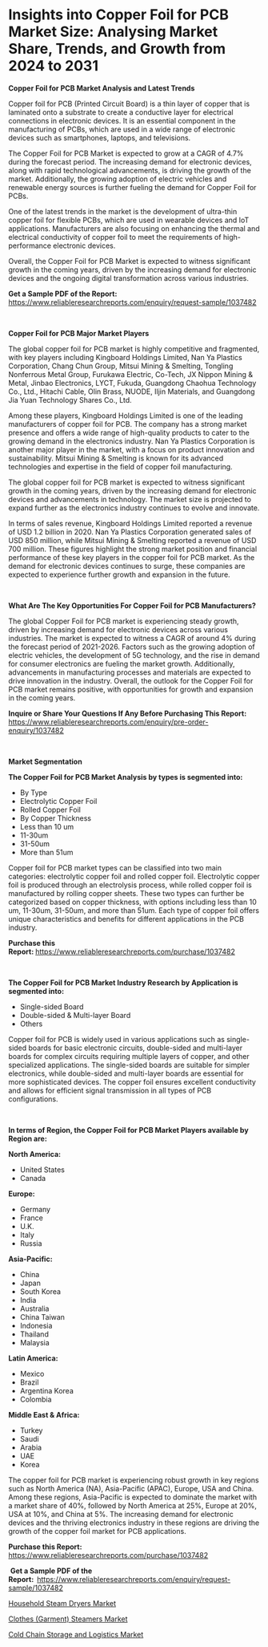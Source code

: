 <p><h1>Insights into Copper Foil for PCB Market Size: Analysing Market Share, Trends, and Growth from 2024 to 2031</h1></p><p><strong>Copper Foil for PCB Market Analysis and Latest Trends</strong></p>
<p><p>Copper foil for PCB (Printed Circuit Board) is a thin layer of copper that is laminated onto a substrate to create a conductive layer for electrical connections in electronic devices. It is an essential component in the manufacturing of PCBs, which are used in a wide range of electronic devices such as smartphones, laptops, and televisions.</p><p>The Copper Foil for PCB Market is expected to grow at a CAGR of 4.7% during the forecast period. The increasing demand for electronic devices, along with rapid technological advancements, is driving the growth of the market. Additionally, the growing adoption of electric vehicles and renewable energy sources is further fueling the demand for Copper Foil for PCBs.</p><p>One of the latest trends in the market is the development of ultra-thin copper foil for flexible PCBs, which are used in wearable devices and IoT applications. Manufacturers are also focusing on enhancing the thermal and electrical conductivity of copper foil to meet the requirements of high-performance electronic devices.</p><p>Overall, the Copper Foil for PCB Market is expected to witness significant growth in the coming years, driven by the increasing demand for electronic devices and the ongoing digital transformation across various industries.</p></p>
<p><strong>Get a Sample PDF of the Report:&nbsp;</strong> <a href="https://www.reliableresearchreports.com/enquiry/request-sample/1037482">https://www.reliableresearchreports.com/enquiry/request-sample/1037482</a></p>
<p>&nbsp;</p>
<p><strong>Copper Foil for PCB Major Market Players</strong></p>
<p><p>The global copper foil for PCB market is highly competitive and fragmented, with key players including Kingboard Holdings Limited, Nan Ya Plastics Corporation, Chang Chun Group, Mitsui Mining & Smelting, Tongling Nonferrous Metal Group, Furukawa Electric, Co-Tech, JX Nippon Mining & Metal, Jinbao Electronics, LYCT, Fukuda, Guangdong Chaohua Technology Co., Ltd., Hitachi Cable, Olin Brass, NUODE, Iljin Materials, and Guangdong Jia Yuan Technology Shares Co., Ltd.</p><p>Among these players, Kingboard Holdings Limited is one of the leading manufacturers of copper foil for PCB. The company has a strong market presence and offers a wide range of high-quality products to cater to the growing demand in the electronics industry. Nan Ya Plastics Corporation is another major player in the market, with a focus on product innovation and sustainability. Mitsui Mining & Smelting is known for its advanced technologies and expertise in the field of copper foil manufacturing.</p><p>The global copper foil for PCB market is expected to witness significant growth in the coming years, driven by the increasing demand for electronic devices and advancements in technology. The market size is projected to expand further as the electronics industry continues to evolve and innovate.</p><p>In terms of sales revenue, Kingboard Holdings Limited reported a revenue of USD 1.2 billion in 2020. Nan Ya Plastics Corporation generated sales of USD 850 million, while Mitsui Mining & Smelting reported a revenue of USD 700 million. These figures highlight the strong market position and financial performance of these key players in the copper foil for PCB market. As the demand for electronic devices continues to surge, these companies are expected to experience further growth and expansion in the future.</p></p>
<p>&nbsp;</p>
<p><strong>What Are The Key Opportunities For Copper Foil for PCB Manufacturers?</strong></p>
<p><p>The global Copper Foil for PCB market is experiencing steady growth, driven by increasing demand for electronic devices across various industries. The market is expected to witness a CAGR of around 4% during the forecast period of 2021-2026. Factors such as the growing adoption of electric vehicles, the development of 5G technology, and the rise in demand for consumer electronics are fueling the market growth. Additionally, advancements in manufacturing processes and materials are expected to drive innovation in the industry. Overall, the outlook for the Copper Foil for PCB market remains positive, with opportunities for growth and expansion in the coming years.</p></p>
<p><strong>Inquire or Share Your Questions If Any Before Purchasing This Report:</strong> <a href="https://www.reliableresearchreports.com/enquiry/pre-order-enquiry/1037482">https://www.reliableresearchreports.com/enquiry/pre-order-enquiry/1037482</a></p>
<p>&nbsp;</p>
<p><strong>Market Segmentation</strong></p>
<p><strong>The Copper Foil for PCB Market Analysis by types is segmented into:</strong></p>
<p><ul><li>By Type</li><li>Electrolytic Copper Foil</li><li>Rolled Copper Foil</li><li>By Copper Thickness</li><li>Less than 10 um</li><li>11-30um</li><li>31-50um</li><li>More than 51um</li></ul></p>
<p><p>Copper foil for PCB market types can be classified into two main categories: electrolytic copper foil and rolled copper foil. Electrolytic copper foil is produced through an electrolysis process, while rolled copper foil is manufactured by rolling copper sheets. These two types can further be categorized based on copper thickness, with options including less than 10 um, 11-30um, 31-50um, and more than 51um. Each type of copper foil offers unique characteristics and benefits for different applications in the PCB industry.</p></p>
<p><strong>Purchase this Report:&nbsp;</strong><a href="https://www.reliableresearchreports.com/purchase/1037482">https://www.reliableresearchreports.com/purchase/1037482</a></p>
<p>&nbsp;</p>
<p><strong>The Copper Foil for PCB Market Industry Research by Application is segmented into:</strong></p>
<p><ul><li>Single-sided Board</li><li>Double-sided & Multi-layer Board</li><li>Others</li></ul></p>
<p><p>Copper foil for PCB is widely used in various applications such as single-sided boards for basic electronic circuits, double-sided and multi-layer boards for complex circuits requiring multiple layers of copper, and other specialized applications. The single-sided boards are suitable for simpler electronics, while double-sided and multi-layer boards are essential for more sophisticated devices. The copper foil ensures excellent conductivity and allows for efficient signal transmission in all types of PCB configurations.</p></p>
<p>&nbsp;</p>
<p><strong>In terms of Region, the Copper Foil for PCB Market Players available by Region are:</strong></p>
<p>
    <p> <strong> North America: </strong>
        <ul>
            <li>United States</li>
            <li>Canada</li>
        </ul>
        </p> 
    <p> <strong> Europe: </strong>
        <ul>
            <li>Germany</li>
            <li>France</li>
            <li>U.K.</li>
            <li>Italy</li>
            <li>Russia</li>
        </ul>
        </p> 
    <p> <strong> Asia-Pacific: </strong>
        <ul>
            <li>China</li>
            <li>Japan</li>
            <li>South Korea</li>
            <li>India</li>
            <li>Australia</li>
            <li>China Taiwan</li>
            <li>Indonesia</li>
            <li>Thailand</li>
            <li>Malaysia</li>
        </ul>
        </p> 
    <p> <strong> Latin America: </strong>
        <ul>
            <li>Mexico</li>
            <li>Brazil</li>
            <li>Argentina Korea</li>
            <li>Colombia</li>
        </ul>
        </p> 
    <p> <strong> Middle East & Africa: </strong>
        <ul>
            <li>Turkey</li>
            <li>Saudi</li>
            <li>Arabia</li>
            <li>UAE</li>
            <li>Korea</li>
        </ul>
    </p>
    </p>
<p><p>The copper foil for PCB market is experiencing robust growth in key regions such as North America (NA), Asia-Pacific (APAC), Europe, USA and China. Among these regions, Asia-Pacific is expected to dominate the market with a market share of 40%, followed by North America at 25%, Europe at 20%, USA at 10%, and China at 5%. The increasing demand for electronic devices and the thriving electronics industry in these regions are driving the growth of the copper foil market for PCB applications.</p></p>
<p><strong>Purchase this Report: </strong><a href="https://www.reliableresearchreports.com/purchase/1037482">https://www.reliableresearchreports.com/purchase/1037482</a></p>
<p>&nbsp;<strong>Get a Sample PDF of the Report:&nbsp;&nbsp;</strong><a href="https://www.reliableresearchreports.com/enquiry/request-sample/1037482">https://www.reliableresearchreports.com/enquiry/request-sample/1037482</a></p>
<p><strong></strong></p>
<p><p><a href="https://view.publitas.com/reportprime-1/household-steam-dryers-market-size-growth-and-forecast-from-2023-2030/">Household Steam Dryers Market</a></p><p><a href="https://view.publitas.com/reportprime-1/clothes-garment-steamers-market-analysis-examines-its-scope-on-growth-opportunities-and-forecasted-trends-spanning-from-2023-to-2030/">Clothes (Garment) Steamers Market</a></p><p><a href="https://view.publitas.com/reportprime-1/cold-chain-storage-and-logistics-market-size-focuses-on-market-dynamics-in-depth-analysis-and-future-projections-of-its-market-forecasted-for-period-from-2023-to-2030/">Cold Chain Storage and Logistics Market</a></p></p>